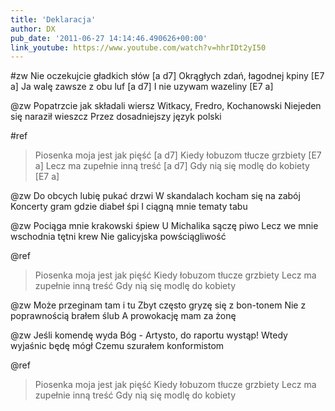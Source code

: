 ```yaml
---
title: 'Deklaracja'
author: DX
pub_date: '2011-06-27 14:14:46.490626+00:00'
link_youtube: https://www.youtube.com/watch?v=hhrIDt2yI50
---
```


#zw
Nie oczekujcie gładkich słów [a d7]
Okrągłych zdań, łagodnej kpiny [E7 a]
Ja walę zawsze z obu luf [a d7]
I nie uzywam wazeliny [E7 a]

@zw
Popatrzcie jak składali wiersz
Witkacy, Fredro, Kochanowski
Niejeden się naraził wieszcz
Przez dosadniejszy język polski

#ref
>Piosenka moja jest jak pięść [a d7]
>Kiedy łobuzom tłucze grzbiety [E7 a]
>Lecz ma zupełnie inną treść [a d7]
>Gdy nią się modlę do kobiety [E7 a]

@zw
Do obcych lubię pukać drzwi
W skandalach kocham się na zabój
Koncerty gram gdzie diabeł śpi
I ciągną mnie tematy tabu

@zw
Pociąga mnie krakowski śpiew
U Michalika sączę piwo
Lecz we mnie wschodnia tętni krew
Nie galicyjska powściągliwość

@ref
>Piosenka moja jest jak pięść
>Kiedy łobuzom tłucze grzbiety
>Lecz ma zupełnie inną treść
>Gdy nią się modlę do kobiety

@zw
Może przeginam tam i tu
Zbyt często gryzę się z bon-tonem
Nie z poprawnością brałem ślub
A prowokację mam za żonę

@zw
Jeśli komendę wyda Bóg -
Artysto, do raportu wystąp!
Wtedy wyjaśnic będę mógł
Czemu szurałem konformistom

@ref
>Piosenka moja jest jak pięść
>Kiedy łobuzom tłucze grzbiety
>Lecz ma zupełnie inną treść
>Gdy nią się modlę do kobiety